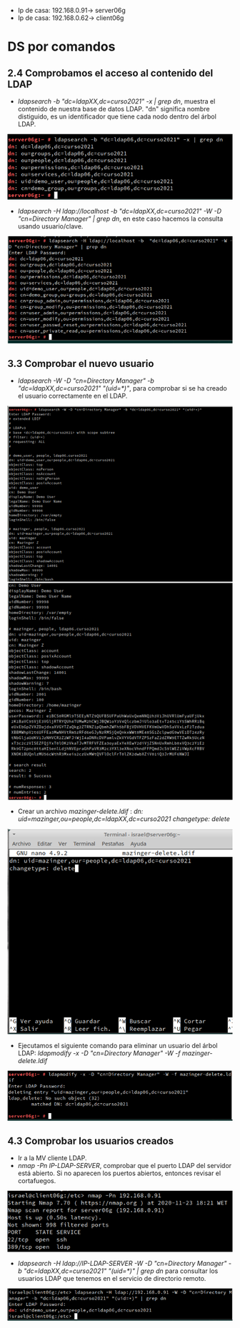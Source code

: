 - Ip de casa: 192.168.0.91-> server06g
- Ip de casa: 192.168.0.62-> client06g

# DS por comandos

## 2.4 Comprobamos el acceso al contenido del LDAP

- _ldapsearch -b "dc=ldapXX,dc=curso2021" -x | grep dn_, muestra el contenido de nuestra base de datos LDAP. "dn" significa nombre distiguido, es un identificador que tiene cada nodo dentro del árbol LDAP.

 ![2.4.1](https://github.com/IsraelLemos/add2021-israel-lemos/blob/master/DS-por-comandos/img/Captura-4.PNG?raw=true)

- _ldapsearch -H ldap://localhost -b "dc=ldapXX,dc=curso2021" -W -D "cn=Directory Manager" | grep dn_, en este caso hacemos la consulta usando usuario/clave.

 ![2.4.2](https://github.com/IsraelLemos/add2021-israel-lemos/blob/master/DS-por-comandos/img/Captura%20de%20pantalla_2020-11-18_10-02-04.png?raw=true)


## 3.3 Comprobar el nuevo usuario
- _ldapsearch -W -D "cn=Directory Manager" -b "dc=ldapXX,dc=curso2021" "(uid=*)"_, para comprobar si se ha creado el usuario correctamente en el LDAP.

![3.3.1](https://github.com/IsraelLemos/add2021-israel-lemos/blob/master/DS-por-comandos/img/Captura%20de%20pantalla_2020-11-18_10-20-45.png?raw=true)
![3.3.2](https://github.com/IsraelLemos/add2021-israel-lemos/blob/master/DS-por-comandos/img/Captura%20de%20pantalla_2020-11-18_10-20-57.png?raw=true)


- Crear un archivo _mazinger-delete.ldif_ :
_dn: uid=mazinger,ou=people,dc=ldapXX,dc=curso2021
changetype: delete_

 ![3.3.3](https://github.com/IsraelLemos/add2021-israel-lemos/blob/master/DS-por-comandos/img/Captura-2.PNG?raw=true)



- Ejecutamos el siguiente comando para eliminar un usuario del árbol LDAP: _ldapmodify -x -D "cn=Directory Manager" -W -f mazinger-delete.ldif_

 ![3.3.4](https://github.com/IsraelLemos/add2021-israel-lemos/blob/master/DS-por-comandos/img/Captura-3.PNG?raw=true)


## 4.3 Comprobar los usuarios creados
- Ir a la MV cliente LDAP.
- _nmap -Pn IP-LDAP-SERVER_, comprobar que el puerto LDAP del servidor está abierto. Si no aparecen los puertos abiertos, entonces revisar el cortafuegos.

 ![4.3.1](https://github.com/IsraelLemos/add2021-israel-lemos/blob/master/DS-por-comandos/img/Captura-6.PNG?raw=true)


- _ldapsearch -H ldap://IP-LDAP-SERVER -W -D "cn=Directory Manager" -b "dc=ldapXX,dc=curso2021" "(uid=*)" | grep dn_ para consultar los usuarios LDAP que tenemos en el servicio de directorio remoto.

 ![4.3.2](https://github.com/IsraelLemos/add2021-israel-lemos/blob/master/DS-por-comandos/img/Captura-7.PNG?raw=true)
